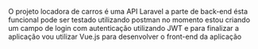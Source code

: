 O projeto locadora de carros  é  uma  API  Laravel  a parte de  back-end ésta funcional pode ser testado utilizando postman no momento estou criando um campo de login com autenticação utilizando JWT e para finalizar a aplicação vou utilizar Vue.js para desenvolver o front-end da aplicação

